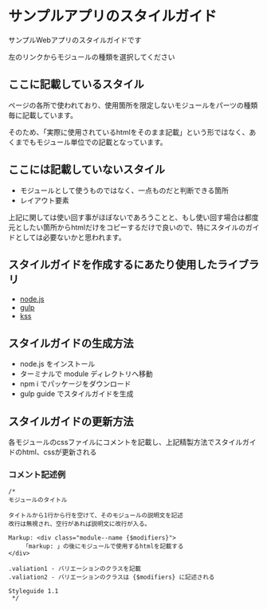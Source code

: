 # サンプルアプリのスタイルガイド

サンプルWebアプリのスタイルガイドです

左のリンクからモジュールの種類を選択してください

## ここに記載しているスタイル
ページの各所で使われており、使用箇所を限定しないモジュールをパーツの種類毎に記載しています。

そのため、「実際に使用されているhtmlをそのまま記載」という形ではなく、あくまでもモジュール単位での記載となっています。

## ここには記載していないスタイル
- モジュールとして使うものではなく、一点ものだと判断できる箇所
- レイアウト要素

上記に関しては使い回す事がほぼないであろうことと、もし使い回す場合は都度元としたい箇所からhtmlだけをコピーするだけで良いので、特にスタイルのガイドとしては必要ないかと思われます。

## スタイルガイドを作成するにあたり使用したライブラリ

- [node.js](http://nodejs.org/)
- [gulp](http://gulpjs.com/)
- [kss](http://warpspire.com/kss/styleguides/)

## スタイルガイドの生成方法
- node.js をインストール
- ターミナルで module ディレクトリへ移動
- npm i でパッケージをダウンロード
- gulp guide でスタイルガイドを生成


## スタイルガイドの更新方法

各モジュールのcssファイルにコメントを記載し、上記精製方法でスタイルガイドのhtml、cssが更新される

### コメント記述例
    /*
    モジュールのタイトル

    タイトルから1行から行を空けて、そのモジュールの説明文を記述
    改行は無視され、空行があれば説明文に改行が入る。

    Markup: <div class="module--name {$modifiers}">
        「markup: 」の後にモジュールで使用するhtmlを記載する
    </div>

    .valiation1 - バリエーションのクラスを記載
    .valiation2 - バリエーションのクラスは {$modifiers} に記述される

    Styleguide 1.1
     */
